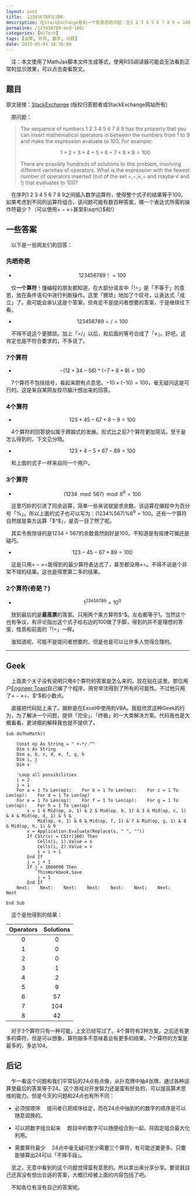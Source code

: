 ```yaml
---
layout: post
title:  123456789与100
description: 在StackExchange看到一个有意思的问题：在1 2 3 4 5 6 7 8 9 = 100之间加上运算符号，使最后的表达式成立，但是让算符尽可能少。这里摘录一些有意思的结果。
permalink: /123456789-and-100/
categories: [HiTech]
tags: [运算, 符号, 数学, 问题]
date: 2015-05-04 16:36:00
--- 
```


<script type="text/x-mathjax-config">MathJax.Hub.Config({tex2jax: {inlineMath: [['$','$'], ['\\(','\\)']]}});</script>
<script type="text/javascript" src="http://cdn.mathjax.org/mathjax/latest/MathJax.js?config=TeX-AMS-MML_HTMLorMML"></script>

　注：本文使用了MathJax脚本文件生成等式，使用RSS阅读器可能会无法看到正常的显示效果，可以点击查看原文。

## 题目

原文链接：[StackExchange](http://puzzling.stackexchange.com/questions/11998/1-2-3-4-5-6-7-8-9-100) (版权归答题者或StackExchange网站所有)

　原问题：

> The sequence of numbers 1 2 3 4 5 6 7 8 9 has the property that you can insert mathematical operators in between the numbers from 1 to 9 and make the expression evaluate to 100. For example:
> 
> $$1+2+3+4+5+6+7+8×9=100$$
> 
> There are possibly hundreds of solutions to this problem, involving different varieties of operators. What is the expression with the fewest number of operators inserted (out of the set +,−,×,÷ and maybe √ and !) that evaluates to 100?

　在序列1 2 3 4 5 6 7 8 9之间插入数学运算符，使得整个式子的结果等于100。如果考虑到不同的运算符组合，该问题可能有数百种答案，哪一个表达式所需的操作符最少？（可以使用$+-\times\div$甚至$\sqrt{}$和$!$）

## 一些答案

　以下是一些网友们的回答：

### 先晒奇葩

- $$123456789！=100$$

　仅**一个算符**！懂编程的朋友都知道，在大部分语言中「!=」是「不等于」的意思，放在条件语句中进行判断操作。这里「猥琐」地加了个叹号，让表达式「成立」了。我可能会承认这是个答案，但肯定不是提问者想要的答案，于是继续往下看。

- $$123456789=/=100$$

　不得不说这个更猥琐。加上「=/」以后，和后面的等号合成了「$\neq$」。好吧，这肯定也是不符合要求的，不多说了。

### 7个算符

- $$- ( 12 + 34 - 56 ) * ( -7 + 8 + 9 ) = 100$$

　7个算符不包括括号，看起来颇有点意思。$-10\times(-10)=100$，毫无疑问这是可行的。这是来自某网友绞尽脑汁想出来的回答。

### 4个算符

- $$123 + 45 - 67 + 8 - 9 = 100$$

　4个算符的回答貌似属于跨越式的发展。形式比之前7个算符更加简洁。至于是怎么得到的，下文见分晓。

- $$123 + 4- 5 + 67 - 89 = 100$$

　和上面的式子一样来自同一个用户。

### 3个算符

- $$(1234\mod567)\mod8^9=100$$

　这里巧妙的引进了同余运算，简单一些来说就是求余数。该运算在编程中为百分号「$\%$」。所以上面的式子也可以写为：$(1234\%567)\%8^9=100$。还有一个算符自然就是乘方运算「$^$」，是否一目了然了呢。

　其实令我惊讶的是$1234\div567$的余数竟然刚好是$100$。不知道是有规律可循还是碰巧。

- $$123-45-67+89 = 100$$

　这是只用$+-\times\div$能得到的最少算符表达式了，甚至都没用$\times\div$。不得不说是个非常不错的结果。这也是得票第二多的结果。

### 2个算符(奇葩？)

- $$1^{23456789}=10^0$$

　放到最后的是**最高票**的答案。只用两个乘方算符$^$。左右都等于$1$。当然这个也有争议，有评论指出这个式子给右边的$100$做了手脚，得到的并不是理想的答案，性质和前面的「$!=$」一样。

　谁知道呢，可能不是提问者想要的，但是也是可以让许多人觉得合理的。

------

## Geek

　上面卖个关子没有说明只用4个算符的答案是怎么来的。现在贴在这里。那位用户[Engineer Toast](http://puzzling.stackexchange.com/users/9000/engineer-toast)自己编了个程序，用穷举法得到了所有的可能性。不过他只用了$+-\times\div$、$^$和小数点。

　直接把代码贴上来了。据称是在Excel中使用的VBA。我挺欣赏这种Geek的行为，为了解决一个问题，提供「完全」、「终极」的一大类解决方案。代码我也是大概看看，更详细的解释我也就不提供了。

```
Sub doTheMath()

    Const op As String = " +-*/.^"
    Dim s As String
    Dim a, b, c, d, e, f, g, h
    Dim i, j
    Dim v

    'Loop all possibilities
    i = 2
    j = 1
    For a = 1 To Len(op):    For b = 1 To Len(op):    For c = 1 To Len(op):    For d = 1 To Len(op)
    For e = 1 To Len(op):    For f = 1 To Len(op):    For g = 1 To Len(op):    For h = 1 To Len(op)
        s = 1 & Mid(op, a, 1) & 2 & Mid(op, b, 1) & 3 & Mid(op, c, 1) & 4 & Mid(op, d, 1) & 5 & _
            Mid(op, e, 1) & 6 & Mid(op, f, 1) & 7 & Mid(op, g, 1) & 8 & Mid(op, h, 1) & 9
        v = Application.Evaluate(Replace(s, " ", ""))
        If CStr(v) = CStr(100) Then
            Cells(i, 1).Value = s
            Cells(i, 2).Value = v
            i = i + 1
        End If
        j = j + 1
        If j > 1000000 Then
            ThisWorkbook.Save
            j = 1
        End If
    Next:    Next:    Next:    Next:    Next:    Next:    Next:    Next

End Sub
```

　这个是他得到的结果：

| Operators  | Solutions  | 
| :---------:|:----------:| 
| 0 | 0 | 
| 1 | 0 | 
| 2 | 0 |
| 3 | 1 |
| 4 | 2 |
| 5 | 9 |
| 6 |57 |
| 7 |104|
| 8 | 42|

　对于3个算符只有一种可能，上文已经写过了。4个算符有2种方案，之后还有更多的算符，但是可以想象，算符越多不意味着会有更多的结果。7个算符的方案是最多的，多达104。

## 后记

　乍一看这个问题和我们平常玩的24点有点像，从扑克牌中抽4张牌，通过各种运算使最后的答案等于24。这个游戏对开发智力还是蛮有好处的，可以提高算术思维的能力。但是今天的问题和24点也有所不同：

- 必须按顺序
　提问者已把顺序给定，而在24点中抽到的的数字的顺序是可以随意调换的。
　
- 可以把数字组合起来
　题目中的数字可以随便组合到一起，将固定组合最大化利用。

- 需要算符最少
　24点中毫无疑问至少需要三个算符，有可能还要更多，只要能够算出24可以「不择手段」。

　总之，无意中看到的这个问题觉得蛮有意思的。所以拿出来分享分享。要说我自己还真没有想出合适的答案，大概已经被上面的内容包括了吧。

　不知各位有没有自己的答案呢。